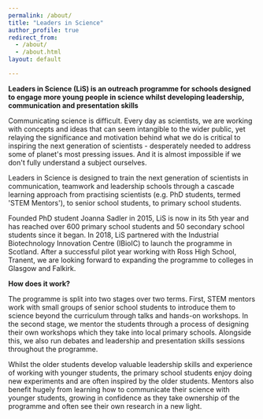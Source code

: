 ```yaml
---
permalink: /about/
title: "Leaders in Science"
author_profile: true
redirect_from: 
  - /about/
  - /about.html
layout: default 

---
```


**Leaders in Science (LiS) is an outreach programme for schools designed to engage more young people in science whilst developing leadership, communication and presentation skills**

Communicating science is difficult. Every day as scientists, we are working with concepts and ideas that can seem intangible to the wider public, yet relaying the significance and motivation behind what we do is critical to inspiring the next generation of scientists - desperately needed to address some of planet's most pressing issues. And it is almost impossible if we don't fully understand a subject ourselves.

Leaders in Science is designed to train the next generation of scientists in communication, teamwork and leadership schools through a cascade learning approach from practising scientists (e.g. PhD students, termed 'STEM Mentors'), to senior school students, to primary school students. 

Founded PhD student Joanna Sadler in 2015, LiS is now in its 5th year and has reached over 600 primary school students and 50 secondary school students since it began. In 2018, LiS partnered with the Industrial Biotechnology Innovation Centre (IBioIC) to launch the programme in Scotland. After a successful pilot year working with Ross High School, Tranent, we are looking forward to expanding the programme to colleges in Glasgow and Falkirk.

**How does it work?**

The programme is split into two stages over two terms. First, STEM mentors work with small groups of senior school students to introduce them to science beyond the curriculum through talks and hands-on workshops. In the second stage, we mentor the students through a process of designing their own workshops which they take into local primary schools. Alongside this, we also run debates and leadership and presentation skills sessions throughout the programme.

Whilst the older students develop valuable leadership skills and experience of working with younger students, the primary school students enjoy doing new experiments and are often inspired by the older students. Mentors also benefit hugely from learning how to communicate their science with younger students, growing in confidence as they take ownership of the programme and often see their own research in a new light.



